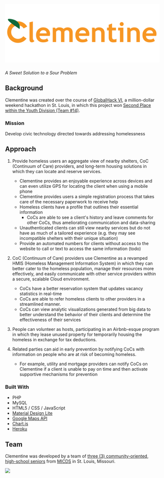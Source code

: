 # ![logo]
*A Sweet Solution to a Sour Problem*

## Background
Clementine was created over the course of [GlobalHack VI](https://globalhack.org/globalhack-vi/), a million-dollar weekend hackathon in St. Louis, in which this project won [Second Place within the Youth Division (Team #14)](https://devpost.com/software/globalhack6).

### Mission
Develop civic technology directed towards addressing homelessness

## Approach
1. Provide homeless users an aggregate view of nearby shelters, CoC (Continuum of Care) providers, and long-term housing solutions in which they can locate and reserve services.
    + Clementine provides an enjoyable experience across devices and can even utilize GPS for locating the client when using a mobile phone 
    + Clementine provides users a simple registration process that takes care of the necessary paperwork to receive help
    + Homeless clients have a profile that outlines their essential information
        + CoCs are able to see a client's history and leave comments for other CoCs, thus ameliorating communication and data-sharing
    + Unauthenticated clients can still view nearby services but do not have as much of a tailored experience (e.g. they may see incompatible shelters with their unique situation)
    + Provide an automated numbers for clients without access to the website to call or text to access the same information (todo)

2. CoC (Continuum of Care) providers use Clementine as a revamped HMIS (Homeless Management Information System) in which they can better cater to the homeless population, manage their resources more effectively, and easily communicate with other service providers within a secure, scalable Cloud environment.
    + CoCs have a better reservation system that updates vacancy statistics in real-time
    + CoCs are able to refer homeless clients to other providers in a streamlined manner.
    + CoCs can view analytic visualizations generated from big data to better understand the behavior of their clients and determine the effectiveness of their services

3. People can volunteer as hosts, participating in an Airbnb-esque program in which they lease unused property for temporarily housing the homeless in exchange for tax deductions.

4. Related parties can aid in early prevention by notifying CoCs with information on people who are at risk of becoming homeless.
    + For example, utility and mortgage providers can notify CoCs on Clementine if a client is unable to pay on time and then activate supportive mechanisms for prevention

### Built With
* PHP
* MySQL
* HTML5 / CSS / JavaScript
* [Material Design Lite](https://getmdl.io/)
* [Google Maps API](https://developers.google.com/maps/web/)
* [Chart.js](https://github.com/chartjs/Chart.js)
* [Heroku](https://www.heroku.com/home)

## Team
Clementine was developed by a team of [three (3) community-oriented, high-school seniors](https://github.com/bsforza70/GlobalHackVI/graphs/contributors) from [MICDS](http://www.micds.org/) in St. Louis, Missouri.

<img src="https://i.imgur.com/DGSUjm8.jpg" width=50%></img>

[logo]: https://github.com/bsforza70/GlobalHackVI/raw/master/img/name.png "Clementine"

